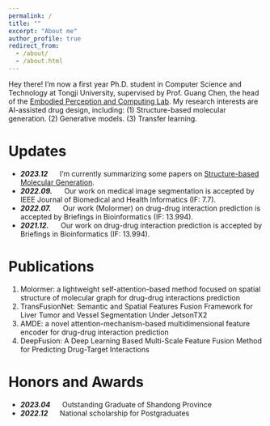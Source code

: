```yaml
---
permalink: /
title: ""
excerpt: "About me"
author_profile: true
redirect_from: 
  - /about/
  - /about.html
---
```


Hey there! I’m now a first year Ph.D. student in Computer Science and Technology at Tongji University, supervised by Prof. Guang Chen, the head of the [Embodied Perception and Computing Lab](https://ispc-group.github.io/). My research interests are AI-assisted drug design, including: (1) Structure-based molecular generation. (2) Generative models. (3) Transfer learning.

Updates
======
* **_2023.12_**   &nbsp;&nbsp;&nbsp;&nbsp;  I’m currently summarizing some papers on [Structure-based Molecular Generation](https://github.com/IsXudongZhang/Papers-for-structure-based-molecular-generation).
* **_2022.09._**  &nbsp;&nbsp;&nbsp;&nbsp; Our work on medical image segmentation is accepted by IEEE Journal of Biomedical and Health Informatics (IF: 7.7).
* **_2022.07._**  &nbsp;&nbsp;&nbsp;&nbsp; Our work (Molormer) on drug-drug interaction prediction is accepted by Briefings in Bioinformatics (IF: 13.994).
* **_2021.12._**  &nbsp;&nbsp;&nbsp;&nbsp; Our work on drug-drug interaction prediction is accepted by Briefings in Bioinformatics (IF: 13.994).



Publications
======
1. Molormer: a lightweight self-attention-based method focused on spatial structure of molecular graph for drug-drug interactions prediction
2. TransFusionNet: Semantic and Spatial Features Fusion Framework for Liver Tumor and Vessel Segmentation Under JetsonTX2
3. AMDE: a novel attention-mechanism-based multidimensional feature encoder for drug-drug interaction prediction
4. DeepFusion: A Deep Learning Based Multi-Scale Feature Fusion Method for Predicting Drug-Target Interactions

Honors and Awards
======
* **_2023.04_** &nbsp;&nbsp;&nbsp;&nbsp; Outstanding Graduate of Shandong Province 
* **_2022.12_** &nbsp;&nbsp;&nbsp;&nbsp; National scholarship for Postgraduates
